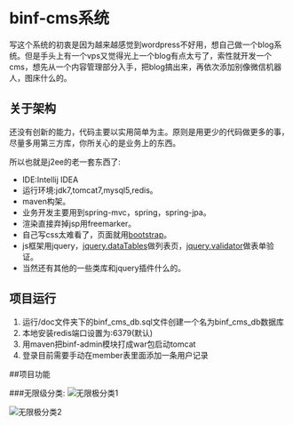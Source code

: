# binf-cms系统


写这个系统的初衷是因为越来越感觉到wordpress不好用，想自己做一个blog系统。但是手头上有一个vps又觉得光上一个blog有点太亏了，索性就开发一个cms，想先从一个内容管理部分入手，把blog搞出来，再依次添加别像微信机器人，图床什么的。


## 关于架构
还没有创新的能力，代码主要以实用简单为主。原则是用更少的代码做更多的事，尽量多用第三方库，你所关心的是业务上的东西。

所以也就是j2ee的老一套东西了:

* IDE:Intellij IDEA
* 运行环境:jdk7,tomcat7,mysql5,redis。
* maven构架。
* 业务开发主要用到spring-mvc，spring，spring-jpa。
* 渲染直接弃掉jsp用freemarker。
* 自己写css太难看了，页面就用[bootstrap](http://www.bootcss.com/)。
* js框架用jquery，[jquery.dataTables](http://https://datatables.net/)做列表页，[jquery.validator](http://niceue.com/validator/)做表单验证。
* 当然还有其他的一些类库和jquery插件什么的。



## 项目运行

1. 运行/doc文件夹下的binf_cms_db.sql文件创建一个名为binf_cms_db数据库
2. 本地安装redis端口设置为:6379(默认)
3. 用maven把binf-admin模块打成war包启动tomcat
4. 登录目前需要手动在member表里面添加一条用户记录


##项目功能

###无限级分类:
![无限极分类1](http://ww1.sinaimg.cn/large/7403d840gw1elupcb5ltyj211k0hvabr.jpg)

![无限极分类2](http://ww3.sinaimg.cn/large/7403d840gw1eluphv0y0gj211v0hj0ua.jpg)


